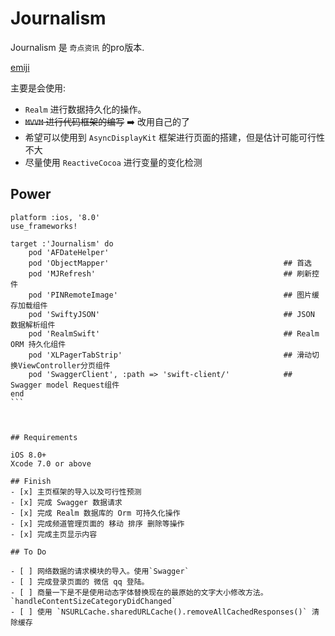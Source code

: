 # Journalism

Journalism 是 `奇点资讯` 的pro版本.

 [emiji](http://www.emoji-cheat-sheet.com/)

主要是会使用:

- `Realm` 进行数据持久化的操作。
- ~~`MVVM` 进行代码框架的编写~~ :arrow_right: 改用自己的了
- 希望可以使用到 `AsyncDisplayKit` 框架进行页面的搭建，但是估计可能可行性不大
- 尽量使用 `ReactiveCocoa` 进行变量的变化检测

## Power

````
platform :ios, '8.0'
use_frameworks!

target :'Journalism' do
    pod 'AFDateHelper'
    pod 'ObjectMapper'                                       ## 首选
    pod 'MJRefresh'                                          ## 刷新控件
    pod 'PINRemoteImage'                                     ## 图片缓存加载组件
    pod 'SwiftyJSON'                                         ## JSON 数据解析组件
    pod 'RealmSwift'                                         ## Realm ORM 持久化组件
    pod 'XLPagerTabStrip'                                    ## 滑动切换ViewController分页组件
    pod 'SwaggerClient', :path => 'swift-client/'            ## Swagger model Request组件
end
```



## Requirements

iOS 8.0+
Xcode 7.0 or above

## Finish
- [x] 主页框架的导入以及可行性预测
- [x] 完成 Swagger 数据请求
- [x] 完成 Realm 数据库的 Orm 可持久化操作
- [x] 完成频道管理页面的 移动 排序 删除等操作
- [x] 完成主页显示内容

## To Do

- [ ] 网络数据的请求模块的导入。使用`Swagger`
- [ ] 完成登录页面的 微信 qq 登陆。
- [ ] 商量一下是不是使用动态字体替换现在的最原始的文字大小修改方法。`handleContentSizeCategoryDidChanged`
- [ ] 使用 `NSURLCache.sharedURLCache().removeAllCachedResponses()` 清除缓存

